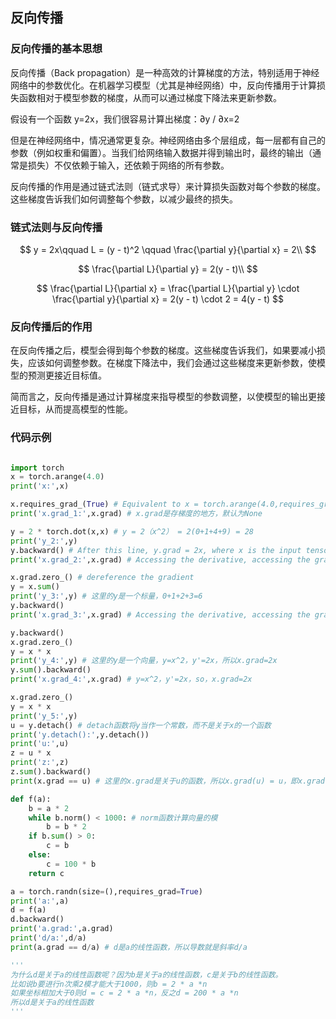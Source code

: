 ## 反向传播

### 反向传播的基本思想

反向传播（Back propagation）是一种高效的计算梯度的方法，特别适用于神经网络中的参数优化。在机器学习模型（尤其是神经网络）中，反向传播用于计算损失函数相对于模型参数的梯度，从而可以通过梯度下降法来更新参数。

假设有一个函数 y=2x，我们很容易计算出梯度：∂y / ∂x=2

但是在神经网络中，情况通常更复杂。神经网络由多个层组成，每一层都有自己的参数（例如权重和偏置）。当我们给网络输入数据并得到输出时，最终的输出（通常是损失）不仅依赖于输入，还依赖于网络的所有参数。

反向传播的作用是通过链式法则（链式求导）来计算损失函数对每个参数的梯度。这些梯度告诉我们如何调整每个参数，以减少最终的损失。

### 链式法则与反向传播

$$
y = 2x\qquad
L = (y - t)^2 \qquad
\frac{\partial y}{\partial x} = 2\\
$$

$$
\frac{\partial L}{\partial y} = 2(y - t)\\
$$

$$
\frac{\partial L}{\partial x} = \frac{\partial L}{\partial y} \cdot \frac{\partial y}{\partial x} = 2(y - t) \cdot 2 = 4(y - t)
$$

### 反向传播后的作用

在反向传播之后，模型会得到每个参数的梯度。这些梯度告诉我们，如果要减小损失，应该如何调整参数。在梯度下降法中，我们会通过这些梯度来更新参数，使模型的预测更接近目标值。

简而言之，反向传播是通过计算梯度来指导模型的参数调整，以使模型的输出更接近目标，从而提高模型的性能。

### 代码示例

```python

import torch
x = torch.arange(4.0)
print('x:',x)

x.requires_grad_(True) # Equivalent to x = torch.arange(4.0,requires_grad=True)
print('x.grad_1:',x.grad) # x.grad是存梯度的地方，默认为None

y = 2 * torch.dot(x,x) # y = 2（x^2） = 2(0+1+4+9) = 28
print('y_2:',y)
y.backward() # After this line, y.grad = 2x, where x is the input tensor
print('x.grad_2:',x.grad) # Accessing the derivative, accessing the gradient， y=2*（x^2），y'=4x，so,x.grad=4x

x.grad.zero_() # dereference the gradient
y = x.sum()
print('y_3:',y) # 这里的y是一个标量，0+1+2+3=6
y.backward()
print('x.grad_3:',x.grad) # Accessing the derivative, accessing the gradient， y=x1+x2+x3......，y'=1，so，x.grad=1

y.backward()
x.grad.zero_()
y = x * x
print('y_4:',y) # 这里的y是一个向量，y=x^2，y'=2x，所以x.grad=2x
y.sum().backward()
print('x.grad_4:',x.grad) # y=x^2，y'=2x，so，x.grad=2x

x.grad.zero_()
y = x * x
print('y_5:',y)
u = y.detach() # detach函数将y当作一个常数，而不是关于x的一个函数
print('y.detach():',y.detach())
print('u:',u)
z = u * x
print('z:',z)
z.sum().backward()
print(x.grad == u) # 这里的x.grad是关于u的函数，所以x.grad(u) = u，即x.grad(u) = u(x) = u(2x) = 4x，所以x.grad(u) = 4x

def f(a):
    b = a * 2
    while b.norm() < 1000: # norm函数计算向量的模
        b = b * 2
    if b.sum() > 0:
        c = b
    else:
        c = 100 * b
    return c

a = torch.randn(size=(),requires_grad=True)
print('a:',a)
d = f(a)
d.backward()
print('a.grad:',a.grad)
print('d/a:',d/a)
print(a.grad == d/a) # d是a的线性函数，所以导数就是斜率d/a

'''
为什么d是关于a的线性函数呢？因为b是关于a的线性函数，c是关于b的线性函数。
比如说b要进行n次乘2模才能大于1000，则b = 2 * a *n
如果坐标相加大于0则d = c = 2 * a *n，反之d = 200 * a *n
所以d是关于a的线性函数
'''
```

